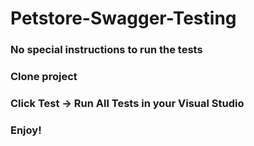 # Petstore-Swagger-Testing

### No special instructions to run the tests ###
### Clone project ###
### Click Test -> Run All Tests in your Visual Studio ###
### Enjoy! ###
